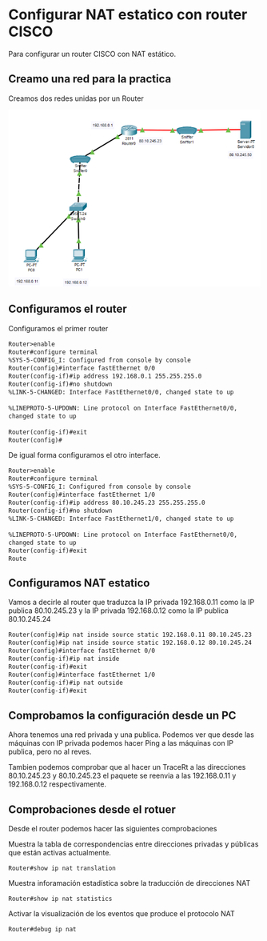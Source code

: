 # Configurar NAT estatico con router CISCO

<!-- Cuidado que falta 

Router2(config)# ip default-gateway 212.100.100.2
Router2(config)# no ip routing

https://ipcisco.com/lesson/pat-configuration-with-packet-tracer-2/ -->

Para configurar un router CISCO con NAT estático.

## Creamo una red para la practica

Creamos dos redes unidas por un Router

![Nat estatico](Imagenes/NatEstatico.png)

## Configuramos el router

Configuramos el primer router

``` cisco ios
Router>enable
Router#configure terminal 
%SYS-5-CONFIG_I: Configured from console by console
Router(config)#interface fastEthernet 0/0
Router(config-if)#ip address 192.168.0.1 255.255.255.0
Router(config-if)#no shutdown
%LINK-5-CHANGED: Interface FastEthernet0/0, changed state to up

%LINEPROTO-5-UPDOWN: Line protocol on Interface FastEthernet0/0, changed state to up

Router(config-if)#exit
Router(config)#
```

De igual forma configuramos el otro interface.

``` cisco ios
Router>enable
Router#configure terminal 
%SYS-5-CONFIG_I: Configured from console by console
Router(config)#interface fastEthernet 1/0
Router(config-if)#ip address 80.10.245.23 255.255.255.0
Router(config-if)#no shutdown
%LINK-5-CHANGED: Interface FastEthernet1/0, changed state to up

%LINEPROTO-5-UPDOWN: Line protocol on Interface FastEthernet0/0, changed state to up
Router(config-if)#exit
Route
```

## Configuramos NAT estatico

Vamos a decirle al router que traduzca la IP privada 192.168.0.11 como la IP publica 80.10.245.23 y la IP privada 192.168.0.12 como la IP publica 80.10.245.24

``` cisco ios
Router(config)#ip nat inside source static 192.168.0.11 80.10.245.23
Router(config)#ip nat inside source static 192.168.0.12 80.10.245.24
Router(config)#interface fastEthernet 0/0
Router(config-if)#ip nat inside
Router(config-if)#exit
Router(config)#interface fastEthernet 1/0
Router(config-if)#ip nat outside
Router(config-if)#exit
```

<!-- 
Para el interface broadcast se puede incluir la directiva
Permite el envío de emisiones dirigidas. Cuando esto está activado para una interfaz, la interfaz responderá a los mensajes de difusión que se envíen a su subred.
Router(config-if)#ip directed-broadcast 
-->

## Comprobamos la configuración desde un PC

Ahora tenemos una red privada y una publica. Podemos ver que desde las máquinas con IP privada podemos hacer Ping a las máquinas con IP publica, pero no al reves.

Tambien podemos comprobar que al hacer un TraceRt a las direcciones 80.10.245.23 y 80.10.245.23 el paquete se reenvia a las 192.168.0.11 y 192.168.0.12 respectivamente.

## Comprobaciones desde el rotuer

Desde el router podemos hacer las siguientes comprobaciones

Muestra la tabla de correspondencias entre direcciones privadas y públicas que están activas actualmente.

``` cisco ios
Router#show ip nat translation
```

Muestra inforamación estadística sobre la traducción de direcciones NAT

``` cisco ios
Router#show ip nat statistics
```

Activar la visualización de los eventos que produce el protocolo NAT

``` cisco ios
Router#debug ip nat
```
